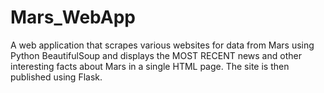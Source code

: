 # Mars_WebApp
A web application that scrapes various websites for data from Mars using Python BeautifulSoup and displays the MOST RECENT news and other interesting facts about Mars in a single HTML page. The site is then published using Flask.
